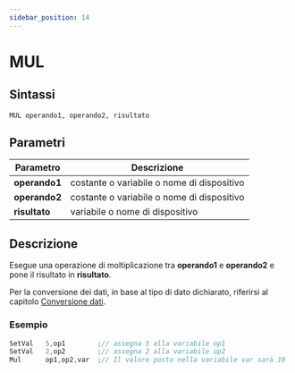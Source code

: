 ```yaml
---
sidebar_position: 14
---
```


# MUL

## Sintassi

  ```
MUL operando1, operando2, risultato
  ```

## Parametri
|Parametro              | Descrizione                                        |                
|-----------------------|----------------------------------------------------|
| **operando1**         | costante o variabile o nome di dispositivo         |   
| **operando2**         | costante o variabile o nome di dispositivo         |   
| **risultato**         | variabile o nome di dispositivo                    |         

## Descrizione
Esegue una operazione di moltiplicazione tra **operando1** e **operando2** e pone il risultato in **risultato**. 

Per la conversione dei dati, in base al tipo di dato dichiarato, riferirsi al capitolo [Conversione dati](/docs/ToDo.md).

### Esempio

```c {3} showLineNumbers
SetVal   5,op1        ;// assegna 5 alla variabile op1
SetVal   2,op2        ;// assegna 2 alla variabile op2
Mul      op1,op2,var  ;// Il valore posto nella variabile var sarà 10
```